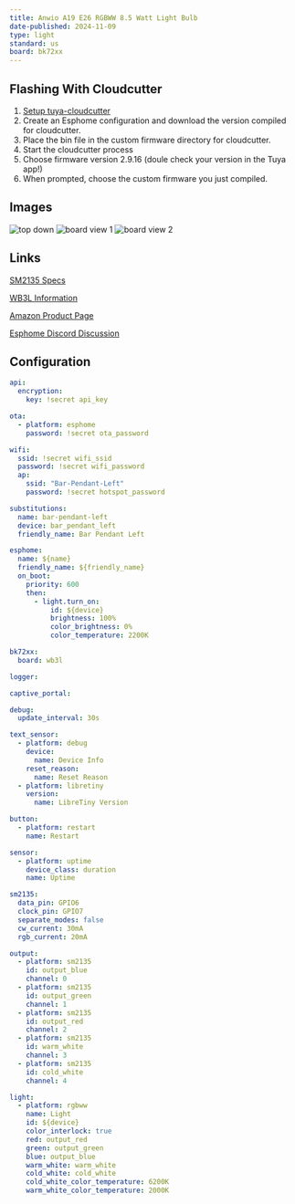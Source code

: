 ```yaml
---
title: Anwio A19 E26 RGBWW 8.5 Watt Light Bulb
date-published: 2024-11-09
type: light
standard: us
board: bk72xx
---
```


## Flashing With Cloudcutter

1. [Setup tuya-cloudcutter](https://github.com/tuya-cloudcutter/tuya-cloudcutter)
1. Create an Esphome configuration and download the version compiled for cloudcutter.
1. Place the bin file in the custom firmware directory for cloudcutter.
1. Start the cloudcutter process
1. Choose firmware version 2.9.16 (doule check your version in the Tuya app!)
1. When prompted, choose the custom firmware you just compiled.

## Images

![top down](./anwio-a19-top-down.jpg)
![board view 1](./anwio-a19-board-view.jpg)
![board view 2](./anwio-a19-board-view-2.jpg)

## Links

[SM2135 Specs](https://www.mikrocontroller.net/attachment/430042/SM2135E_zh-CN_en-US_translated.pdf)

[WB3L Information](https://docs.libretiny.eu/boards/wb3l/)

[Amazon Product Page](https://www.amazon.com/gp/product/B08BR51MG3)

[Esphome Discord Discussion](https://discord.com/channels/429907082951524364/1298333872710225952/1298333874082021476)

## Configuration

```yaml
api:
  encryption:
    key: !secret api_key

ota:
  - platform: esphome
    password: !secret ota_password

wifi:
  ssid: !secret wifi_ssid
  password: !secret wifi_password
  ap:
    ssid: "Bar-Pendant-Left"
    password: !secret hotspot_password

substitutions:
  name: bar-pendant-left
  device: bar_pendant_left
  friendly_name: Bar Pendant Left

esphome:
  name: ${name}
  friendly_name: ${friendly_name}
  on_boot:
    priority: 600
    then:
      - light.turn_on:
          id: ${device}
          brightness: 100%
          color_brightness: 0%
          color_temperature: 2200K

bk72xx:
  board: wb3l

logger:

captive_portal:

debug:
  update_interval: 30s

text_sensor:
  - platform: debug
    device:
      name: Device Info
    reset_reason:
      name: Reset Reason
  - platform: libretiny
    version:
      name: LibreTiny Version

button:
  - platform: restart
    name: Restart

sensor:
  - platform: uptime
    device_class: duration
    name: Uptime

sm2135:
  data_pin: GPIO6
  clock_pin: GPIO7
  separate_modes: false
  cw_current: 30mA
  rgb_current: 20mA

output:
  - platform: sm2135
    id: output_blue
    channel: 0
  - platform: sm2135
    id: output_green
    channel: 1
  - platform: sm2135
    id: output_red
    channel: 2
  - platform: sm2135
    id: warm_white
    channel: 3
  - platform: sm2135
    id: cold_white
    channel: 4

light:
  - platform: rgbww
    name: Light
    id: ${device}
    color_interlock: true
    red: output_red
    green: output_green
    blue: output_blue
    warm_white: warm_white
    cold_white: cold_white
    cold_white_color_temperature: 6200K
    warm_white_color_temperature: 2000K
```
